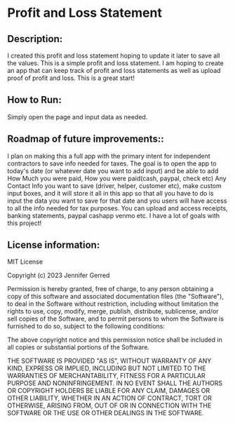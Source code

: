 # Profit and Loss Statement

## Description:
I created this profit and loss statement hoping to update it later to save all the values. This is a simple profit and loss statement. I am hoping to create an app that can keep track of profit and loss statements as well as upload proof of profit and loss. This is a great start!

## How to Run:  
Simply open the page and input data as needed.

## Roadmap of future improvements:: 
I plan on making this a full app with the primary intent for independent contractors to save info needed for taxes. The goal is to open the app to today's date (or whatever date you want to add input) and be able to add How Much you were paid, How you were paid(cash, paypal, check etc) Any Contact Info you want to save (driver, helper, customer etc), make custom input boxes, and it will store it all in this app so that all you have to do is input the data you want to save for that date and you users will have access to all the info needed for tax purposes. You can upload and access receipts, banking statements, paypal cashapp venmo etc. I have a lot of goals with this project!

## License information: 
MIT License

Copyright (c) 2023 Jennifer Gerred

Permission is hereby granted, free of charge, to any person obtaining a copy
of this software and associated documentation files (the "Software"), to deal
in the Software without restriction, including without limitation the rights
to use, copy, modify, merge, publish, distribute, sublicense, and/or sell
copies of the Software, and to permit persons to whom the Software is
furnished to do so, subject to the following conditions:

The above copyright notice and this permission notice shall be included in all
copies or substantial portions of the Software.

THE SOFTWARE IS PROVIDED "AS IS", WITHOUT WARRANTY OF ANY KIND, EXPRESS OR
IMPLIED, INCLUDING BUT NOT LIMITED TO THE WARRANTIES OF MERCHANTABILITY,
FITNESS FOR A PARTICULAR PURPOSE AND NONINFRINGEMENT. IN NO EVENT SHALL THE
AUTHORS OR COPYRIGHT HOLDERS BE LIABLE FOR ANY CLAIM, DAMAGES OR OTHER
LIABILITY, WHETHER IN AN ACTION OF CONTRACT, TORT OR OTHERWISE, ARISING FROM,
OUT OF OR IN CONNECTION WITH THE SOFTWARE OR THE USE OR OTHER DEALINGS IN THE
SOFTWARE.
